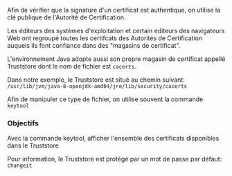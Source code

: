 Afin de vérifier que la signature d'un certificat est authentique, on utilise la clé publique de l'Autorité de Certification.

Les éditeurs des systèmes d'exploitation et certain editeurs des navigateurs Web ont regroupé toutes les certifcats des Autorités de Certification auquels ils font confiance dans des "magasins de certificat".

L'environnement Java adopte aussi son propre magasin de certificat appellé Truststore dont le nom de fichier est `cacerts`.

Dans notre exemple, le Truststore est situé au chemin suivant:
`/usr/lib/jvm/java-8-openjdk-amd64/jre/lib/security/cacerts`

Afin de manipuler ce type de fichier, on utilise souvent la commande `keytool`

### Objectifs

Avec la commande keytool, afficher l'ensemble des certificats disponibles dans le Truststore

Pour information, le Truststore est protégé par un mot de passe par défaut: `changeit`